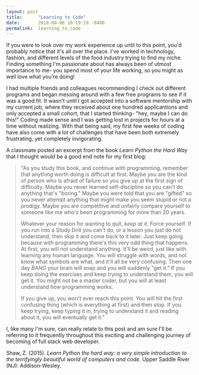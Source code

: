```yaml
---
layout: post
title:      "Learning to Code"
date:       2018-04-06 10:19:19 -0400
permalink:  learning_to_code
---
```



If you were to look over my work experience up until to this point, you'd probably notice that it's all over the place. I've worked in technology, fashion, and different levels of the food industry trying to find my niche. Finding something I'm passionate about has always been of utmost importance to me- you spend most of your life working, so you might as well love what you're doing!

I had multiple friends and colleagues recommending I check out different programs and began messing around with a few free programs to see if it was a good fit.  It wasn't until I got accepted into a software mentorship with my current job, where they received about one hundred applicantions and only accepted a small cohort, that I started thinking- "hey, maybe I can do this!" Coding made sense and I was getting lost in projects for hours at a time without realizing. With that being said, my first few weeks of coding have also come with a lot of challenges that have been both extremely frustrating, yet completely invigorating. 

A classmate posted an excerpt from the book *Learn Python the Hard Way* that I thought would be a good end note for my first blog: 

>"As you study this book, and continue with programming, remember that anything worth doing is difficult at first. Maybe you are the kind of person who is afraid of failure so you give up at the first sign of difficulty. Maybe you never learned self-discipline so you can't do anything that's "boring." Maybe you were told that you are "gifted" so you never attempt anything that might make you seem stupid or not a prodigy. Maybe you are competitive and unfairly compare yourself to someone like me who's been programming for more than 20 years.
>
>Whatever your reason for wanting to quit, _keep at it_. Force yourself. If you run into a Study Drill you can't do, or a lesson you just do not understand, then skip it and come back to it later. Just keep going because with programming there's this very odd thing that happens. At first, you will not understand anything. It'll be weird, just like with learning any human language. You will struggle with words, and not know what symbols are what, and it'll all be very confusing. Then one day _BANG_ your brain will snap and you will suddenly "get it." If you keep doing the exercises and keep trying to understand them, you will get it. You might not be a master coder, but you will at least understand how programming works.
>
>If you give up, you won't ever reach this point. You will hit the first confusing thing (which is everything at first) and then stop. If you keep trying, keep typing it in, trying to understand it and reading about it, you will eventually get it." 


I, like many I'm sure, can really relate to this post and am sure I'll be referring to it frequently throughout this exciting and challenging journey of becoming of full stack web developer. 


Shaw, Z. (2015). *Learn Python the hard way: a very simple introduction to the terrifyingly beautiful world of computers and code.* Upper Saddle River (NJ): Addison-Wesley.
